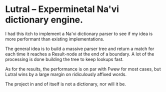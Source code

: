 # Lutral – Experminetal Na'vi dictionary engine.

I had this itch to implement a Na'vi dictionary parser to see if my idea is more 
performant than existing implementations.

The general idea is to build a massive parser tree and return a match for each time
it reaches a Result-node at the end of a boundary. A lot of the processing is done
building the tree to keep lookups fast.

As for the results, the performance is on par with Fwew for most cases, but Lutral
wins by a large margin on ridiculously affixed words.

The project in and of itself is not a dictionary, nor will it be.
